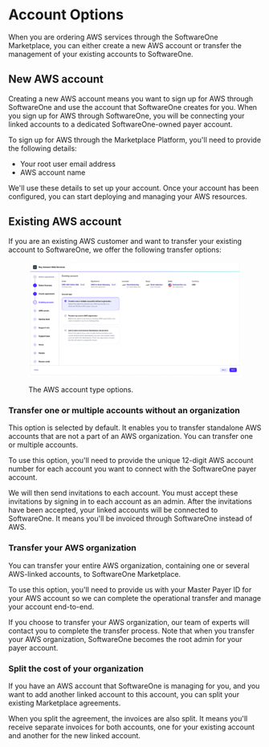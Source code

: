# Account Options

When you are ordering AWS services through the SoftwareOne Marketplace, you can either create a new AWS account or transfer the management of your existing accounts to SoftwareOne.&#x20;

## New AWS account

Creating a new AWS account means you want to sign up for AWS through SoftwareOne and use the account that SoftwareOne creates for you. When you sign up for AWS through SoftwareOne, you will be connecting your linked accounts to a dedicated SoftwareOne-owned payer account.

To sign up for AWS through the Marketplace Platform, you'll need to provide the following details:

* Your root user email address
* AWS account name

We'll use these details to set up your account. Once your account has been configured, you can start deploying and managing your AWS resources.

## Existing AWS account

If you are an existing AWS customer and want to transfer your existing account to SoftwareOne, we offer the following transfer options:

<div data-with-frame="true"><figure><img src="../../.gitbook/assets/AWS_account_type.png" alt=""><figcaption><p>The AWS account type options.</p></figcaption></figure></div>

### Transfer one or multiple accounts without an organization

This option is selected by default. It enables you to transfer standalone AWS accounts that are not a part of an AWS organization. You can transfer one or multiple accounts.&#x20;

To use this option, you'll need to provide the unique 12-digit AWS account number for each account you want to connect with the SoftwareOne payer account.

We will then send invitations to each account. You must accept these invitations by signing in to each account as an admin. After the invitations have been accepted, your linked accounts will be connected to SoftwareOne. It means you'll be invoiced through SoftwareOne instead of AWS.

### Transfer your AWS organization

You can transfer your entire AWS organization, containing one or several AWS-linked accounts, to SoftwareOne Marketplace.&#x20;

To use this option, you'll need to provide us with your Master Payer ID for your AWS account so we can complete the operational transfer and manage your account end-to-end.&#x20;

If you choose to transfer your AWS organization, our team of experts will contact you to complete the transfer process. Note that when you transfer your AWS organization, SoftwareOne becomes the root admin for your payer account.

### Split the cost of your organization

If you have an AWS account that SoftwareOne is managing for you, and you want to add another linked account to this account, you can split your existing Marketplace agreements.

When you split the agreement, the invoices are also split. It means you'll receive separate invoices for both accounts, one for your existing account and another for the new linked account.&#x20;
